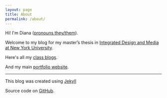 ```yaml
---
layout: page
title: About
permalink: /about/
---
```


Hi! I'm Diana ([pronouns they/them](https://lgbtlifecenter.org/pronouns/)).

Welcome to my blog for my master’s thesis in [Integrated Design and Media at New York University](https://engineering.nyu.edu/academics/programs/integrated-design-media-ms-campus).

Here's all my [class blogs](https://dtosca.github.io/).

And my main [portfolio website](https://dianatosca.com/).


  * * *


This blog was created using [Jekyll](https://jekyllrb.com/)

Source code on [GitHub](https://github.com/dtosca/audiohardware).

